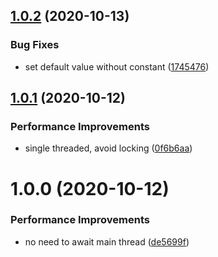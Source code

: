 ## [1.0.2](https://github.com/MirrorNG/KCPTransport/compare/v1.0.1...v1.0.2) (2020-10-13)


### Bug Fixes

* set default value without constant ([1745476](https://github.com/MirrorNG/KCPTransport/commit/17454764fb4c9d7dc08cecc729d184811dcd8278))

## [1.0.1](https://github.com/MirrorNG/KCPTransport/compare/v1.0.0...v1.0.1) (2020-10-12)


### Performance Improvements

* single threaded, avoid locking ([0f6b6aa](https://github.com/MirrorNG/KCPTransport/commit/0f6b6aa109b39bd78aeb62ea32edd5c4efe77714))

# 1.0.0 (2020-10-12)


### Performance Improvements

* no need to await main thread ([de5699f](https://github.com/MirrorNG/KCPTransport/commit/de5699fd7abc67334916fde930ead69e9b718e56))
